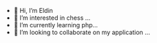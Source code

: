 - 👋 Hi, I’m Eldin
- 👀 I’m interested in chess ...
- 🌱 I’m currently learning php...
- 💞️ I’m looking to collaborate on my application ...
